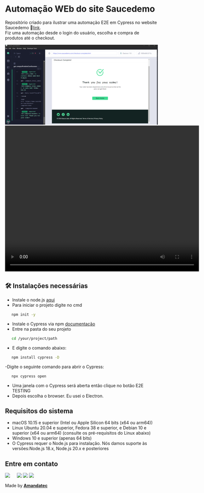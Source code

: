 #   Automação WEb do site Saucedemo

Repositório criado para ilustrar uma automação E2E em Cypress no website Saucedemo 🔗[link](https://www.saucedemo.com/).</br>
Fiz uma automação desde o login do usuário, escolha e compra de produtos até o checkout.
 
<img width="640px" src=".github/saucedemo.png">
<video src=".github/Cypress_saucedemo.mp4" width="640" height="480" controls></video>


## 🛠️  Instalações necessárias

- Instale o node.js [aqui](https://nodejs.org/en/download/)
- Para iniciar o projeto digite no cmd

```bash
   npm init -y
   ```

- Instale o Cypress via npm  [documentação](https://docs.cypress.io/guides/overview/why-cypress)
- Entre na pasta do seu projeto 

```bash
   cd /your/project/path
   ```

- E digite o comando abaixo:


```bash
   npm install cypress -D
   ```

   -Digite o seguinte comando para abrir o Cypress:

```bash
   npx cypress open
   ```
- Uma janela com o Cypress será aberta então clique no botão E2E TESTING 
- Depois escolha o browser. Eu usei o Electron.

## Requisitos do sistema


- macOS 10.15 e superior (Intel ou Apple Silicon 64 bits (x64 ou arm64))
- Linux Ubuntu 20.04 e superior, Fedora 38 e superior, e Debian 10 e superior (x64 ou arm64) (consulte os pré-requisitos do Linux abaixo)
- Windows 10 e superior (apenas 64 bits)
- O Cypress requer o Node.js para instalação. Nós damos suporte às versões:Node.js 18.x, Node.js 20.x e posteriores


## Entre em contato

 <a href="https://www.linkedin.com/in/amandaoliveira--/" target="_blank"><img src="https://img.shields.io/badge/-LinkedIn-%230077B5?style=for-the-badge&logo=linkedin&logoColor=white" style="margin-right: 2vw" target="_blank"></a>
<a href="http://discordapp.com/users/Amandatec#4699" target="_blank"><img src="https://img.shields.io/badge/Discord-7289DA?style=for-the-badge&logo=discord&logoColor=white" target="_blank"></a>
  <a href="https://www.instagram.com/amanda_almajor/" target="_blank"><img src="https://img.shields.io/badge/-Instagram-%23E4405F?style=for-the-badge&logo=instagram&logoColor=white" target="_blank"></a>
  <a href = "mailto:amandatec.oliveira@gmail.com"><img src="https://img.shields.io/badge/-Gmail-%23333?style=for-the-badge&logo=gmail&logoColor=white" target="_blank"></a>

 Made by [**Amandatec**](https://www.linkedin.com/in/amandaoliveira--/)
